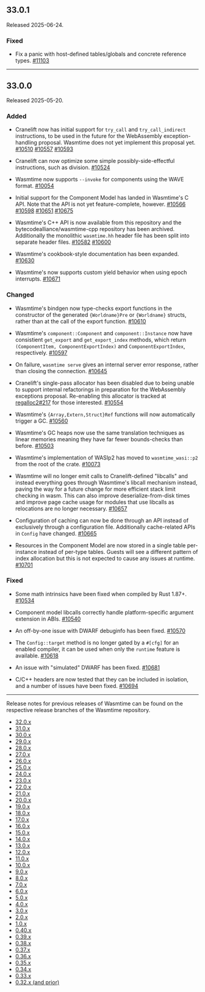 ## 33.0.1

Released 2025-06-24.

### Fixed

* Fix a panic with host-defined tables/globals and concrete reference
  types.
  [#11103](https://github.com/bytecodealliance/wasmtime/pull/11103)

--------------------------------------------------------------------------------

## 33.0.0

Released 2025-05-20.

### Added

* Cranelift now has initial support for `try_call` and `try_call_indirect`
  instructions, to be used in the future for the WebAssembly exception-handling
  proposal. Wasmtime does not yet implement this proposal yet.
  [#10510](https://github.com/bytecodealliance/wasmtime/pull/10510)
  [#10557](https://github.com/bytecodealliance/wasmtime/pull/10557)
  [#10593](https://github.com/bytecodealliance/wasmtime/pull/10593)

* Cranelift can now optimize some simple possibly-side-effectful instructions,
  such as division.
  [#10524](https://github.com/bytecodealliance/wasmtime/pull/10524)

* Wasmtime now supports `--invoke` for components using the WAVE format.
  [#10054](https://github.com/bytecodealliance/wasmtime/pull/10054)

* Initial support for the Component Model has landed in Wasmtime's C API. Note
  that the API is not yet feature-complete, however.
  [#10566](https://github.com/bytecodealliance/wasmtime/pull/10566)
  [#10598](https://github.com/bytecodealliance/wasmtime/pull/10598)
  [#10651](https://github.com/bytecodealliance/wasmtime/pull/10651)
  [#10675](https://github.com/bytecodealliance/wasmtime/pull/10675)

* Wasmtime's C++ API is now available from this repository and the
  bytecodealliance/wasmtime-cpp repository has been archived. Additionally the
  monolithic `wasmtime.hh` header file has been split into separate header
  files.
  [#10582](https://github.com/bytecodealliance/wasmtime/pull/10582)
  [#10600](https://github.com/bytecodealliance/wasmtime/pull/10600)

* Wasmtime's cookbook-style documentation has been expanded.
  [#10630](https://github.com/bytecodealliance/wasmtime/pull/10630)

* Wasmtime's now supports custom yield behavior when using epoch interrupts.
  [#10671](https://github.com/bytecodealliance/wasmtime/pull/10671)

### Changed

* Wasmtime's bindgen now type-checks export functions in the constructor of
  the generated `{Worldname}Pre` or `{Worldname}` structs, rather than at the
  call of the export function.
  [#10610](https://github.com/bytecodealliance/wasmtime/pull/10610)

* Wasmtime's `component::Component` and `component::Instance` now have consistient
  `get_export` and `get_export_index` methods, which return `(ComponentItem,
  ComponentExportIndex)` and `ComponentExportIndex`, respectively.
  [#10597](https://github.com/bytecodealliance/wasmtime/pull/10597)

* On failure, `wasmtime serve` gives an internal server error response, rather
  than closing the connection.
  [#10645](https://github.com/bytecodealliance/wasmtime/pull/10645)

* Cranelift's single-pass allocator has been disabled due to being unable to
  support internal refactorings in preparation for the WebAssembly exceptions
  proposal. Re-enabling this allocator is tracked at
  [regalloc2#217](https://github.com/bytecodealliance/regalloc2/issues/217) for
  those interested.
  [#10554](https://github.com/bytecodealliance/wasmtime/pull/10554)

* Wasmtime's `{Array,Extern,Struct}Ref` functions will now automatically trigger
  a GC.
  [#10560](https://github.com/bytecodealliance/wasmtime/pull/10560)

* Wasmtime's GC heaps now use the same translation techniques as linear memories
  meaning they have far fewer bounds-checks than before.
  [#10503](https://github.com/bytecodealliance/wasmtime/pull/10503)

* Wasmtime's implementation of WASIp2 has moved to `wasmtime_wasi::p2` from the
  root of the crate.
  [#10073](https://github.com/bytecodealliance/wasmtime/pull/10073)

* Wasmtime will no longer emit calls to Cranelift-defined "libcalls" and instead
  everything goes through Wasmtime's libcall mechanism instead, paving the way
  for a future change for more efficient stack limit checking in wasm. This can
  also improve deserialize-from-disk times and improve page cache usage for
  modules that use libcalls as relocations are no longer necessary.
  [#10657](https://github.com/bytecodealliance/wasmtime/pull/10657)

* Configuration of caching can now be done through an API instead of exclusively
  through a configuration file. Additionally cache-related APIs in `Config` have
  changed.
  [#10665](https://github.com/bytecodealliance/wasmtime/pull/10665)

* Resources in the Component Model are now stored in a single table per-instance
  instead of per-type tables. Guests will see a different pattern of index
  allocation but this is not expected to cause any issues at runtime.
  [#10701](https://github.com/bytecodealliance/wasmtime/pull/10701)

### Fixed

* Some math intrinsics have been fixed when compiled by Rust 1.87+.
  [#10534](https://github.com/bytecodealliance/wasmtime/pull/10534)

* Component model libcalls correctly handle platform-specific argument extension
  in ABIs.
  [#10540](https://github.com/bytecodealliance/wasmtime/pull/10540)

* An off-by-one issue with DWARF debuginfo has been fixed.
  [#10570](https://github.com/bytecodealliance/wasmtime/pull/10570)

* The `Config::target` method is no longer gated by a `#[cfg]` for an enabled
  compiler, it can be used when only the `runtime` feature is available.
  [#10618](https://github.com/bytecodealliance/wasmtime/pull/10618)

* An issue with "simulated" DWARF has been fixed.
  [#10681](https://github.com/bytecodealliance/wasmtime/pull/10681)

* C/C++ headers are now tested that they can be included in isolation, and a
  number of issues have been fixed.
  [#10694](https://github.com/bytecodealliance/wasmtime/pull/10694)

--------------------------------------------------------------------------------

Release notes for previous releases of Wasmtime can be found on the respective
release branches of the Wasmtime repository.

<!-- ARCHIVE_START -->
* [32.0.x](https://github.com/bytecodealliance/wasmtime/blob/release-32.0.0/RELEASES.md)
* [31.0.x](https://github.com/bytecodealliance/wasmtime/blob/release-31.0.0/RELEASES.md)
* [30.0.x](https://github.com/bytecodealliance/wasmtime/blob/release-30.0.0/RELEASES.md)
* [29.0.x](https://github.com/bytecodealliance/wasmtime/blob/release-29.0.0/RELEASES.md)
* [28.0.x](https://github.com/bytecodealliance/wasmtime/blob/release-28.0.0/RELEASES.md)
* [27.0.x](https://github.com/bytecodealliance/wasmtime/blob/release-27.0.0/RELEASES.md)
* [26.0.x](https://github.com/bytecodealliance/wasmtime/blob/release-26.0.0/RELEASES.md)
* [25.0.x](https://github.com/bytecodealliance/wasmtime/blob/release-25.0.0/RELEASES.md)
* [24.0.x](https://github.com/bytecodealliance/wasmtime/blob/release-24.0.0/RELEASES.md)
* [23.0.x](https://github.com/bytecodealliance/wasmtime/blob/release-23.0.0/RELEASES.md)
* [22.0.x](https://github.com/bytecodealliance/wasmtime/blob/release-22.0.0/RELEASES.md)
* [21.0.x](https://github.com/bytecodealliance/wasmtime/blob/release-21.0.0/RELEASES.md)
* [20.0.x](https://github.com/bytecodealliance/wasmtime/blob/release-20.0.0/RELEASES.md)
* [19.0.x](https://github.com/bytecodealliance/wasmtime/blob/release-19.0.0/RELEASES.md)
* [18.0.x](https://github.com/bytecodealliance/wasmtime/blob/release-18.0.0/RELEASES.md)
* [17.0.x](https://github.com/bytecodealliance/wasmtime/blob/release-17.0.0/RELEASES.md)
* [16.0.x](https://github.com/bytecodealliance/wasmtime/blob/release-16.0.0/RELEASES.md)
* [15.0.x](https://github.com/bytecodealliance/wasmtime/blob/release-15.0.0/RELEASES.md)
* [14.0.x](https://github.com/bytecodealliance/wasmtime/blob/release-14.0.0/RELEASES.md)
* [13.0.x](https://github.com/bytecodealliance/wasmtime/blob/release-13.0.0/RELEASES.md)
* [12.0.x](https://github.com/bytecodealliance/wasmtime/blob/release-12.0.0/RELEASES.md)
* [11.0.x](https://github.com/bytecodealliance/wasmtime/blob/release-11.0.0/RELEASES.md)
* [10.0.x](https://github.com/bytecodealliance/wasmtime/blob/release-10.0.0/RELEASES.md)
* [9.0.x](https://github.com/bytecodealliance/wasmtime/blob/release-9.0.0/RELEASES.md)
* [8.0.x](https://github.com/bytecodealliance/wasmtime/blob/release-8.0.0/RELEASES.md)
* [7.0.x](https://github.com/bytecodealliance/wasmtime/blob/release-7.0.0/RELEASES.md)
* [6.0.x](https://github.com/bytecodealliance/wasmtime/blob/release-6.0.0/RELEASES.md)
* [5.0.x](https://github.com/bytecodealliance/wasmtime/blob/release-5.0.0/RELEASES.md)
* [4.0.x](https://github.com/bytecodealliance/wasmtime/blob/release-4.0.0/RELEASES.md)
* [3.0.x](https://github.com/bytecodealliance/wasmtime/blob/release-3.0.0/RELEASES.md)
* [2.0.x](https://github.com/bytecodealliance/wasmtime/blob/release-2.0.0/RELEASES.md)
* [1.0.x](https://github.com/bytecodealliance/wasmtime/blob/release-1.0.0/RELEASES.md)
* [0.40.x](https://github.com/bytecodealliance/wasmtime/blob/release-0.40.0/RELEASES.md)
* [0.39.x](https://github.com/bytecodealliance/wasmtime/blob/release-0.39.0/RELEASES.md)
* [0.38.x](https://github.com/bytecodealliance/wasmtime/blob/release-0.38.0/RELEASES.md)
* [0.37.x](https://github.com/bytecodealliance/wasmtime/blob/release-0.37.0/RELEASES.md)
* [0.36.x](https://github.com/bytecodealliance/wasmtime/blob/release-0.36.0/RELEASES.md)
* [0.35.x](https://github.com/bytecodealliance/wasmtime/blob/release-0.35.0/RELEASES.md)
* [0.34.x](https://github.com/bytecodealliance/wasmtime/blob/release-0.34.0/RELEASES.md)
* [0.33.x](https://github.com/bytecodealliance/wasmtime/blob/release-0.33.0/RELEASES.md)
* [0.32.x (and prior)](https://github.com/bytecodealliance/wasmtime/blob/release-0.32.0/RELEASES.md)
